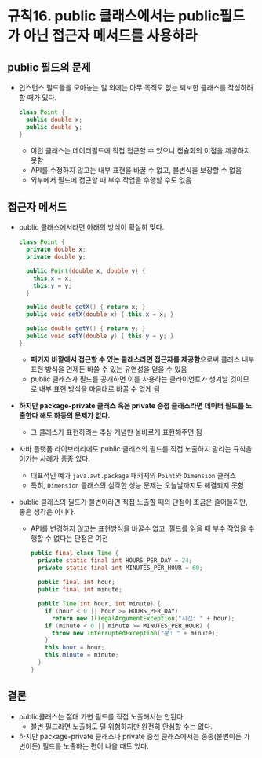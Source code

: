 # 규칙16. public 클래스에서는 public필드가 아닌 접근자 메서드를 사용하라

## public 필드의 문제

- 인스턴스 필드들을 모아놓는 일 외에는 아무 목적도 없는 퇴보한 클래스를 작성하려 할 때가 있다. 

  ```java
  class Point {
  	public double x;
  	public double y;
  }
  ```

  - 이런 클래스는 데이터필드에 직접 접근할 수 있으니 캡슐화의 이점을 제공하지 못함
  - API를 수정하지 않고는 내부 표현을 바꿀 수 없고, 불변식을 보장할 수 없음
  - 외부에서 필드에 접근할 때 부수 작업을 수행할 수도 없음

## 접근자 메서드

- public 클래스에서라면 아래의 방식이 확실히 맞다.

  ```java
  class Point { 
    private double x;
    private double y;
  
    public Point(double x, double y) {
      this.x = x;
      this.y = y;
    }
  
    public double getX() { return x; }
    public void setX(double x) { this.x = x; }
  
    public double getY() { return y; }
    public void setY(double y) { this.y = y; }
  }
  ```

  - **패키지 바깥에서 접근할 수 있는 클래스라면 접근자를 제공함**으로써 클래스 내부 표현 방식을 언제든 바쑬 수 있는 유연성을 얻을 수 있음
  - public 클래스가 필드를 공개하면 이를 사용하는 클라이언트가 생겨날 것이므로 내부 표현 방식을 마음대로 바꿀 수 없게 됨

- **하지만 package-private 클래스 혹은 private 중첩 클래스라면 데이터 필드를 노출한다 해도 하등의 문제가 없다.**

  - 그 클래스가 표현하려는 추상 개념만 올바르게 표현해주면 됨

- 자바 플랫폼 라이브러리에도 public 클래스의 필드를 직접 노출하지 말라는 규칙을 어기는 사례가 종종 있다.

  - 대표적인 예가 ```java.awt.package``` 패키지의 ```Point```와 ```Dimension``` 클래스
  - 특히, ```Dimension``` 클래스의 심각한 성능 문제는 오늘날까지도 해결되지 못함

- public 클래스의 필드가 불변이라면 직접 노출할 때의 단점이 조금은 줄어들지만, 좋은 생각은 아니다. 

  - API를 변경하지 않고는 표현방식을 바꿀수 없고, 필드를 읽을 때 부수 작업을 수행할 수 없다는 단점은 여전

    ```java
    public final class Time {
      private static final int HOURS_PER_DAY = 24;
      private static final int MINUTES_PER_HOUR = 60;
       
      public final int hour;
      public final int minute;
    
      public Time(int hour, int minute) {
        if (hour < 0 || hour >= HOURS_PER_DAY) 
          return new IllegalArgumentException("시간: " + hour);
        if (minute < 0 || minute >= MINUTES_PER_HOUR) {
          throw new InterruptedException("분: " + minute);
        }
        this.hour = hour;
        this.minute = minute;
      }
    }
    
    ```

## 결론

- public클래스는 절대 가변 필드를 직접 노출해서는 안된다.
  - 불변 필드라면 노출해도 덜 위험하지만 완전히 안심할 수는 없다.
- 하지만 package-private 클래스나 private 중첩 클래스에서는 종종(불변이든 가변이든) 필드를 노출하는 편이 나을 때도 있다.